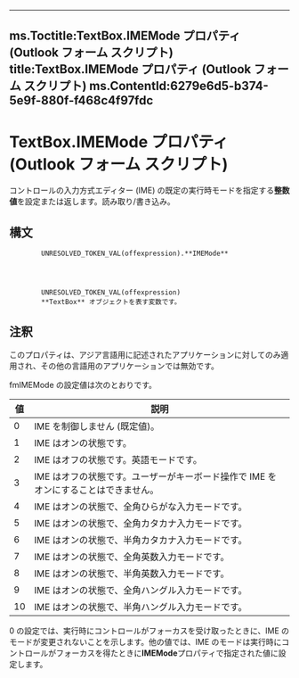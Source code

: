 

---
ms.Toctitle:TextBox.IMEMode プロパティ (Outlook フォーム スクリプト)
title:TextBox.IMEMode プロパティ (Outlook フォーム スクリプト)
ms.ContentId:6279e6d5-b374-5e9f-880f-f468c4f97fdc
---
# TextBox.IMEMode プロパティ (Outlook フォーム スクリプト)




コントロールの入力方式エディター (IME) の既定の実行時モードを指定する**整数値**を設定または返します。読み取り/書き込み。

## 構文

            UNRESOLVED_TOKEN_VAL(offexpression).**IMEMode**




            UNRESOLVED_TOKEN_VAL(offexpression)
            **TextBox** オブジェクトを表す変数です。



## 注釈
このプロパティは、アジア言語用に記述されたアプリケーションに対してのみ適用され、その他の言語用のアプリケーションでは無効です。



fmIMEMode の設定値は次のとおりです。

|**値**|**説明**|
|---|---|
|0|IME を制御しません (既定値)。|
|1|IME はオンの状態です。|
|2|IME はオフの状態です。英語モードです。|
|3|IME はオフの状態です。ユーザーがキーボード操作で IME をオンにすることはできません。|
|4|IME はオンの状態で、全角ひらがな入力モードです。|
|5|IME はオンの状態で、全角カタカナ入力モードです。|
|6|IME はオンの状態で、半角カタカナ入力モードです。|
|7|IME はオンの状態で、全角英数入力モードです。|
|8|IME はオンの状態で、半角英数入力モードです。|
|9|IME はオンの状態で、全角ハングル入力モードです。|
|10|IME はオンの状態で、半角ハングル入力モードです。|



0 の設定では、実行時にコントロールがフォーカスを受け取ったときに、IME のモードが変更されないことを示します。他の値では、IME のモードは実行時にコントロールがフォーカスを得たときに**IMEMode**プロパティで指定された値に設定します。




